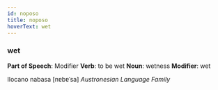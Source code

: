 ```yaml
---
id: noposo
title: noposo
hoverText: wet
---
```


### wet

**Part of Speech**: Modifier
**Verb**: to be wet
**Noun**: wetness
**Modifier**: wet

Ilocano nabasa [nɐbɐˈsa]
*Austronesian Language Family*